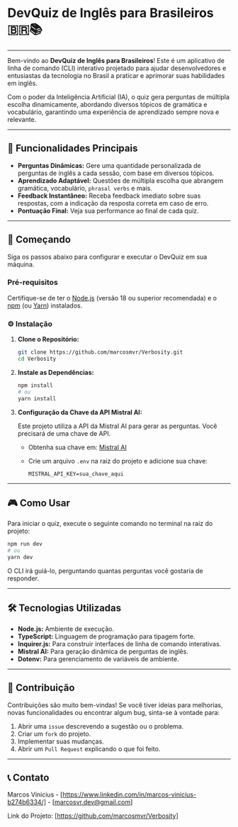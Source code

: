 # DevQuiz de Inglês para Brasileiros 🇧🇷📚

-----

Bem-vindo ao **DevQuiz de Inglês para Brasileiros**\! Este é um aplicativo de linha de comando (CLI) interativo projetado para ajudar desenvolvedores e entusiastas da tecnologia no Brasil a praticar e aprimorar suas habilidades em inglês.

Com o poder da Inteligência Artificial (IA), o quiz gera perguntas de múltipla escolha dinamicamente, abordando diversos tópicos de gramática e vocabulário, garantindo uma experiência de aprendizado sempre nova e relevante.

-----

## 🌟 Funcionalidades Principais

  * **Perguntas Dinâmicas:** Gere uma quantidade personalizada de perguntas de inglês a cada sessão, com base em diversos tópicos.
  * **Aprendizado Adaptável:** Questões de múltipla escolha que abrangem gramática, vocabulário, `phrasal verbs` e mais.
  * **Feedback Instantâneo:** Receba feedback imediato sobre suas respostas, com a indicação da resposta correta em caso de erro.
  * **Pontuação Final:** Veja sua performance ao final de cada quiz.

-----

## 🚀 Começando

Siga os passos abaixo para configurar e executar o DevQuiz em sua máquina.

### Pré-requisitos

Certifique-se de ter o [Node.js](https://nodejs.org/en/) (versão 18 ou superior recomendada) e o [npm](https://www.npmjs.com/) (ou [Yarn](https://yarnpkg.com/)) instalados.

### ⚙️ Instalação

1.  **Clone o Repositório:**

    ```bash
    git clone https://github.com/marcosmvr/Verbosity.git
    cd Verbosity
    ```

2.  **Instale as Dependências:**

    ```bash
    npm install
    # ou
    yarn install
    ```

3.  **Configuração da Chave da API Mistral AI:**

    Este projeto utiliza a API da Mistral AI para gerar as perguntas. Você precisará de uma chave de API.

      * Obtenha sua chave em: [Mistral AI](https://console.mistral.ai/)

      * Crie um arquivo `.env` na raiz do projeto e adicione sua chave:

        ```
        MISTRAL_API_KEY=sua_chave_aqui
        ```

-----

## 🎮 Como Usar

Para iniciar o quiz, execute o seguinte comando no terminal na raiz do projeto:

```bash
npm run dev
# ou
yarn dev
```

O CLI irá guiá-lo, perguntando quantas perguntas você gostaria de responder.

-----

## 🛠️ Tecnologias Utilizadas

  * **Node.js:** Ambiente de execução.
  * **TypeScript:** Linguagem de programação para tipagem forte.
  * **Inquirer.js:** Para construir interfaces de linha de comando interativas.
  * **Mistral AI:** Para geração dinâmica de perguntas de inglês.
  * **Dotenv:** Para gerenciamento de variáveis de ambiente.

-----

## 🤝 Contribuição

Contribuições são muito bem-vindas\! Se você tiver ideias para melhorias, novas funcionalidades ou encontrar algum bug, sinta-se à vontade para:

1.  Abrir uma `issue` descrevendo a sugestão ou o problema.
2.  Criar um `fork` do projeto.
3.  Implementar suas mudanças.
4.  Abrir um `Pull Request` explicando o que foi feito.

-----

## 📞 Contato

Marcos Vinicius - [https://www.linkedin.com/in/marcos-vinicius-b274b6334/] - [marcosvr.dev@gmail.com]

Link do Projeto: [https://github.com/marcosmvr/Verbosity]

